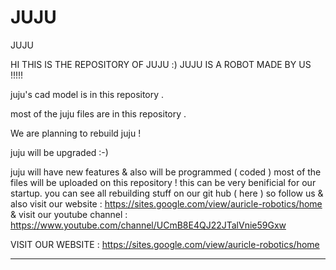 # JUJU
JUJU


HI THIS IS THE REPOSITORY OF JUJU :) JUJU IS A ROBOT MADE BY US !!!!!


juju's cad model is in this repository .


most of the juju files are in this repository .


We are planning to rebuild juju   !






juju will be upgraded  :-)







juju will have new features & also will be programmed ( coded ) 
most of the files will be uploaded on this repository !
this can be very benificial for our startup.
you can see all rebuilding stuff on our git hub ( here ) so follow us & also visit our website : https://sites.google.com/view/auricle-robotics/home
& visit our youtube channel : https://www.youtube.com/channel/UCmB8E4QJ22JTalVnie59Gxw

VISIT OUR WEBSITE : https://sites.google.com/view/auricle-robotics/home

____________________________________________________________________________________________________________________________________________________________
